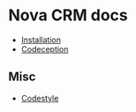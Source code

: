 # Nova CRM docs

- [Installation](installation.md)
- [Codeception](codeception.md)

## Misc

- [Codestyle](misc/codestyle.md)
